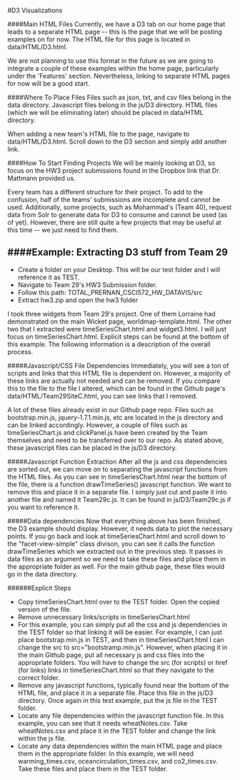 #D3 Visualizations

####Main HTML Files
Currently, we have a D3 tab on our home page that leads to a separate HTML page -- this is the page that we will be posting examples on for now. The HTML file for this page is located in data/HTML/D3.html. 

We are not planning to use this format in the future as we are going to integrate a couple of these examples within the home page, particularly under the 'Features' section. Nevertheless, linking to separate HTML pages for now will be a good start.

####Where To Place Files
Files such as json, txt, and csv files belong in the data directory. Javascript files belong in the js/D3 directory. HTML files (which we will be eliminating later) should be placed in data/HTML directory.

When adding a new team's HTML file to the page, navigate to data/HTML/D3.html. Scroll down to the D3 section and simply add another link.

####How To Start Finding Projects
We will be mainly looking at D3, so focus on the HW3 project submissions found in the Dropbox link that Dr. Mattmann provided us.

Every team has a different structure for their project. To add to the confusion, half of the teams' submissions are incomplete and cannot be used. Additionally, some projects, such as Mohammad's (Team 40), request data from Solr to generate data for D3 to consume and cannot be used (as of yet). However, there are still quite a few projects that may be useful at this time -- we just need to find them.

####Example: Extracting D3 stuff from Team 29
-------------------
- Create a folder on your Desktop. This will be our test folder and I will reference it as TEST.
- Navigate to Team 29's HW3 Submission folder. 
- Follow this path: TOTAL_PRERNAN_CSCI572_HW_DATAVIS/src
- Extract hw3.zip and open the hw3 folder

I took three widgets from Team 29's project. One of them Lorraine had demonstrated on the main Wicket page, worldmap-template.html. The other two that I extracted were timeSeriesChart.html and widget3.html. I will just focus on timeSeriesChart.html. Explicit steps can be found at the bottom of this example. The following information is a description of the overall process.

#####Javascript/CSS File Dependencies
Immediately, you will see a ton of scripts and links that this HTML file is dependent on. However, a majority of these links are actually not needed and can be removed. If you compare this to the file to the file I altered, which can be found in the Github page's data/HTML/Team29SiteC.html, you can see links that I removed.

A lot of these files already exist in our Github page repo. Files such as bootstrap.min.js, jquery-1.7.1.min.js, etc are located in the js directory and can be linked accordingly. However, a couple of files such as timeSeriesChart.js and clickPanel.js have been created by the Team themselves and need to be transferred over to our repo. As stated above, these javascript files can be placed in the js/D3 directory. 

#####Javascript Function Extraction
After all the js and css dependencies are sorted out, we can move on to separating the javascript functions from the HTML files. As you can see in timeSeriesChart.html near the bottom of the file, there is a function drawTimeSeries() javascript function. We want to remove this and place it in a separate file. I simply just cut and paste it into another file and named it Team29c.js. It can be found in js/D3/Team29c.js if you want to reference it. 

#####Data dependencies
Now that everything above has been finished, the D3 example should display. However, it needs data to plot the necessary points. If you go back and look at timeSeriesChart.html and scroll down to the "facet-view-simple" class divison, you can see it calls the function drawTimeSeries which we extracted out in the previous step. It passes in data files as an argument so we need to take these files and place them in the appropriate folder as well. For the main github page, these files would go in the data directory.

######Explicit Steps
- Copy timeSeriesChart.html over to the TEST folder. Open the copied version of the file.
- Remove unnecessary links/scripts in timeSeriesChart.html
- For this example, you can simply put all the css and js dependencies in the TEST folder so that linking it will be easier. For example, I can just place bootstrap.min.js in TEST, and then in timeSeriesChart.html I can change the src to src="bootstramp.min.js". However, when placing it in the main Github page, put all necessary js and css files into the appropriate folders. You will have to change the src (for scripts) or href (for links) links in timeSeriesChart.html so that they navigate to the correct folder. 
- Remove any javascript functions, typically found near the bottom of the HTML file, and place it in a separate file. Place this file in the js/D3 directory. Once again in this test example, put the js file in the TEST folder. 
- Locate any file dependencies within the javascript function file. In this example, you can see that it needs wheatNotes.csv. Take wheatNotes.csv and place it in the TEST folder and change the link within the js file.
- Locate any data dependencies within the main HTML page and place them in the appropriate folder. In this example, we will need warming_times.csv, oceancirculation_times.csv, and co2_times.csv. Take these files and place them in the TEST folder.
 




 




